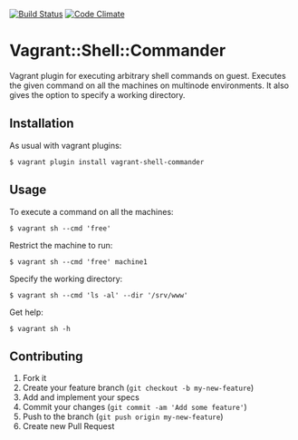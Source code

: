 [![Build Status](https://travis-ci.org/fgimenez/vagrant-shell-commander.png)](https://travis-ci.org/fgimenez/vagrant-shell-commander)
[![Code Climate](https://codeclimate.com/github/fgimenez/vagrant-shell-commander.png)](https://codeclimate.com/github/fgimenez/vagrant-shell-commander)

# Vagrant::Shell::Commander

Vagrant plugin for executing arbitrary shell commands on guest. Executes the given command on all the machines on multinode environments. It also gives the option to specify a working directory.

## Installation

As usual with vagrant plugins:

    $ vagrant plugin install vagrant-shell-commander

## Usage

To execute a command on all the machines:

    $ vagrant sh --cmd 'free'

Restrict the machine to run:

    $ vagrant sh --cmd 'free' machine1

Specify the working directory:

    $ vagrant sh --cmd 'ls -al' --dir '/srv/www'

Get help:

    $ vagrant sh -h

## Contributing

1. Fork it
2. Create your feature branch (`git checkout -b my-new-feature`)
3. Add and implement your specs
4. Commit your changes (`git commit -am 'Add some feature'`)
5. Push to the branch (`git push origin my-new-feature`)
6. Create new Pull Request
